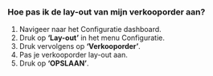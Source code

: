 ### Hoe pas ik de lay-out van mijn verkooporder aan?
1.	Navigeer naar het Configuratie dashboard.
2.	Druk op **‘Lay-out’** in het menu Configuratie. 
3.	Druk vervolgens op **‘Verkooporder’**.
4.	Pas je verkooporder lay-out aan.
5.	Druk op **‘OPSLAAN’**.
